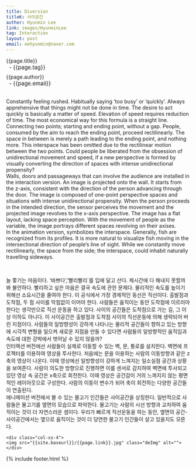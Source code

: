 ```yaml
---
title: Diversion
titleK: 사이공간
author: Hyunmin Lee
link: images/HyunminLee
tag: Interaction
layout: post
email: eehyunmin@naver.com
---	
```


<div class="container">

<div class="deDep">
{{page.title}}<br>
<p style="font-size:15px; margin:0px; padding:0px 0px 0px 8px; margin:0px 0px 8px 0px;">- {{page.tag}}</p>
{{page.author}}<br>
<p style="font-size:15px; margin:0px; padding:0px 0px 0px 8px;">- {{page.email}}</p>
</div>

<br>

<div class="det lato">



Constantly feeling rushed. Habitually saying ‘too busy’ or ‘quickly’. Always apprehensive that things might not be done in time. The desire to act quickly is basically a matter of speed. Elevation of speed requires reduction of time. The most economical way for this formula is a straight line. Connecting two points; starting and ending point, without a gap. People, consumed by the aim to reach the ending point, proceed rectilinearly. The space in between is merely a path leading to the ending point, and nothing more. This interspace has been omitted due to the rectilinear motion between the two points. Could people be liberated from the obsession of unidirectional movement and speed, if a new perspective is formed by visually converting the direction of spaces with intense unidirectional propensity?
<br>
Walls, doors and passageways that can involve the audience are installed in the interaction version. An image is projected onto the wall. It starts from the z-axis, consistent with the direction of the person advancing through the door. The image is composed of one-point perspective spaces and situations with intense unidirectional propensity. When the person proceeds in the intended direction, the sensor perceives the movement and the projected image revolves to the x-axis perspective. The image has a flat layout, lacking space perception. With the movement of people as the variable, the image portrays different spaces revolving on their axises.
<br>
In the animation version, <mer-people> symbolizes the interspace. Generally, fish are recognized from its profiles. It is more natural to visualize fish moving in the intersectional direction of people’s line of sight. While we constantly move rectilinearly, the space from the side; the interspace, could inhabit <mer-people> naturally travelling sideways.
 


</div>

<br>

<div class="noto">

늘 쫓기는 마음이다. ‘바쁘다’,’빨리빨리`를 입에 달고 산다. 제시간에 다 해내지 못할까 봐 불안하다. 빨리하고 싶은 마음은 결국 속도에 관한 문제다. 물리적인 속도를 높이기 위해선 소요시간을 줄여야 한다. 이 공식에서 가장 경제적인 동선은 직선이다. 출발점과 도착점, 두 점 사이를 막힘없이 이어야 한다. 사람들은 움직이는 동안 도착점에 이르러야 한다는 생각만으로 직선 운동을 하고 있다. 사이의 공간들은 도착점으로 가는 길, 그 이상 이하도 아니다. 이 사이공간은 출발점과 도착점 사이의 직선운동에 의해 생략되어 버린 지점이다. 사람들의 일방향성이 강하게 나타나는  물리적 공간들이 향하고 있는 방향에 시각적 변형을 일으켜 새로운 지점을 만들 수 있다면 사람들의 일방향적인 움직임과 속도에 대한 강박에서 벗어날 수 있지 않을까?
<br>
인터렉션 버전에선 사람들이 실제로 이동할 수 있는 벽, 문, 통로를 설치한다. 벽면에 프로젝터를 이용하여 영상을 투사한다. 처음에는 문을 이용하는 사람의 이동방향과 같은 z축의 영상이 나온다. 이때 영상에선 일방향성이 강하게 느껴지는 일소실점 공간과 상황을 보여준다. 사람이 의도한 방향으로 진행하면 이를 센서로 감지하여 벽면에 투사되고 있던 영상 속 공간은 x축으로 회전한다. 이때 영상은 공간감이 거의 느껴지지 않는 평면적인 레이아웃으로 구성한다. 사람의 이동이 변수가 되어 축이 회전하는 다양한 공간들이 연출된다. 
<br>
애니메이션 버전에서 볼 수 있는 물고기 인간들은  사이공간을 상징한다.  일반적으로 사람들은 물고기를 옆면의 모습으로 파악한다.  물고기는 사람의 시선 방향과 교차하여 움직이는 것이 더 자연스러운 셈이다.  우리가 빠르게 직선운동을 하는 동안, 옆면의 공간- 사이공간에서는 옆으로 움직이는 것이 더 당연한 물고기 인간들이 살고 있을지도 모른다.


</div>

<div class="row" class="imgcolor">
	
	<div class="col-xs-4">
	<img src="{{site.baseurl}}/{{page.link}}.jpg" class="deImg" alt=""></div>
	
</div>

	

</div> 

{% include footer.html %}